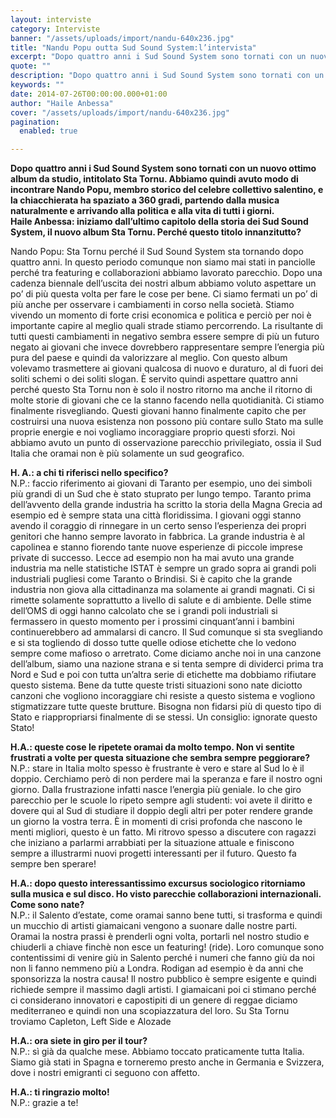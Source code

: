 ```yaml
---
layout: interviste
category: Interviste
banner: "/assets/uploads/import/nandu-640x236.jpg"
title: "Nandu Popu outta Sud Sound System:l’intervista"
excerpt: "Dopo quattro anni i Sud Sound System sono tornati con un nuovo ottimo album da studio, intitolato Sta Tornu. Abbiamo quindi avuto modo di incontrare Nando Popu, membro storico del celebre collettivo salentino, e la chiacchierata ha spaziato a 360 gradi, partendo dalla musica naturalmente e arrivando alla politica e alla vita di tutti i…"
quote: ""
description: "Dopo quattro anni i Sud Sound System sono tornati con un nuovo ottimo album da studio, intitolato Sta Tornu. Abbiamo quindi avuto modo di incontrare Nando Popu, membro storico del celebre collettivo salentino, e la chiacchierata ha spaziato a 360 gradi, partendo dalla musica naturalmente e arrivando alla politica e alla vita di tutti i…"
keywords: ""
date: 2014-07-26T00:00:00.000+01:00
author: "Haile Anbessa"
cover: "/assets/uploads/import/nandu-640x236.jpg"
pagination:
  enabled: true

---
```


**[](https://hotmc.com/wp-content/uploads/2014/07/nandu.jpg)** 
**Dopo quattro anni i Sud Sound System sono tornati con un nuovo ottimo album da studio, intitolato Sta Tornu. Abbiamo quindi avuto modo di incontrare Nando Popu, membro storico del celebre collettivo salentino, e la chiacchierata ha spaziato a 360 gradi, partendo dalla musica naturalmente e arrivando alla politica e alla vita di tutti i giorni.**   
**Haile Anbessa: iniziamo dall’ultimo capitolo della storia dei Sud Sound System, il nuovo album Sta Tornu. Perché questo titolo innanzitutto?**

Nando Popu: Sta Tornu perché il Sud Sound System sta tornando dopo quattro anni. In questo periodo comunque non siamo mai stati in panciolle perché tra featuring e collaborazioni abbiamo lavorato parecchio. Dopo una cadenza biennale dell’uscita dei nostri album abbiamo voluto aspettare un po’ di più questa volta per fare le cose per bene. Ci siamo fermati un po’ di più anche per osservare i cambiamenti in corso nella società. Stiamo vivendo un momento di forte crisi economica e politica e perciò per noi è importante capire al meglio quali strade stiamo percorrendo. La risultante di tutti questi cambiamenti in negativo sembra essere sempre di più un futuro negato ai giovani che invece dovrebbero rappresentare sempre l’energia più pura del paese e quindi da valorizzare al meglio. Con questo album volevamo trasmettere ai giovani qualcosa di nuovo e duraturo, al di fuori dei soliti schemi o dei soliti slogan. È servito quindi aspettare quattro anni perché questo Sta Tornu non è solo il nostro ritorno ma anche il ritorno di molte storie di giovani che ce la stanno facendo nella quotidianità. Ci stiamo finalmente risvegliando. Questi giovani hanno finalmente capito che per costruirsi una nuova esistenza non possono più contare sullo Stato ma sulle proprie energie e noi vogliamo incoraggiare proprio questi sforzi. Noi abbiamo avuto un punto di osservazione parecchio privilegiato, ossia il Sud Italia che oramai non è più solamente un sud geografico.

**H. A.: a chi ti riferisci nello specifico?**  
N.P.: faccio riferimento ai giovani di Taranto per esempio, uno dei simboli più grandi di un Sud che è stato stuprato per lungo tempo. Taranto prima dell’avvento della grande industria ha scritto la storia della Magna Grecia ad esempio ed è sempre stata una città floridissima. I giovani oggi stanno avendo il coraggio di rinnegare in un certo senso l’esperienza dei propri genitori che hanno sempre lavorato in fabbrica. La grande industria è al capolinea e stanno fiorendo tante nuove esperienze di piccole imprese private di successo. Lecce ad esempio non ha mai avuto una grande industria ma nelle statistiche ISTAT è sempre un grado sopra ai grandi poli industriali pugliesi come Taranto o Brindisi. Si è capito che la grande industria non giova alla cittadinanza ma solamente ai grandi magnati. Ci si rimette solamente soprattutto a livello di salute e di ambiente. Delle stime dell’OMS di oggi hanno calcolato che se i grandi poli industriali si fermassero in questo momento per i prossimi cinquant’anni i bambini continuerebbero ad ammalarsi di cancro. Il Sud comunque si sta svegliando e si sta togliendo di dosso tutte quelle odiose etichette che lo vedono sempre come mafioso o arretrato. Come diciamo anche noi in una canzone dell’album, siamo una nazione strana e si tenta sempre di dividerci prima tra Nord e Sud e poi con tutta un’altra serie di etichette ma dobbiamo rifiutare questo sistema. Bene da tutte queste tristi situazioni sono nate diciotto canzoni che vogliono incoraggiare chi resiste a questo sistema e vogliono stigmatizzare tutte queste brutture. Bisogna non fidarsi più di questo tipo di Stato e riappropriarsi finalmente di se stessi. Un consiglio: ignorate questo Stato!

**H.A.: queste cose le ripetete oramai da molto tempo. Non vi sentite frustrati a volte per questa situazione che sembra sempre peggiorare?**  
N.P.: stare in Italia molto spesso è frustrante è vero e stare al Sud lo è il doppio. Cerchiamo però di non perdere mai la speranza e fare il nostro ogni giorno. Dalla frustrazione infatti nasce l’energia più geniale. Io che giro parecchio per le scuole lo ripeto sempre agli studenti: voi avete il diritto e dovere qui al Sud di studiare il doppio degli altri per poter rendere grande un giorno la vostra terra. È in momenti di crisi profonda che nascono le menti migliori, questo è un fatto. Mi ritrovo spesso a discutere con ragazzi che iniziano a parlarmi arrabbiati per la situazione attuale e finiscono sempre a illustrarmi nuovi progetti interessanti per il futuro. Questo fa sempre ben sperare!

**H.A.: dopo questo interessantissimo excursus sociologico ritorniamo sulla musica e sul disco. Ho visto parecchie collaborazioni internazionali. Come sono nate?**  
N.P.: il Salento d’estate, come oramai sanno bene tutti, si trasforma e quindi un mucchio di artisti giamaicani vengono a suonare dalle nostre parti. Oramai la nostra prassi è prenderli ogni volta, portarli nel nostro studio e chiuderli a chiave finchè non esce un featuring! (ride). Loro comunque sono contentissimi di venire giù in Salento perché i numeri che fanno giù da noi non li fanno nemmeno più a Londra. Rodigan ad esempio è da anni che sponsorizza la nostra causa! Il nostro pubblico è sempre esigente e quindi richiede sempre il massimo dagli artisti. I giamaicani poi ci stimano perché ci considerano innovatori e capostipiti di un genere di reggae diciamo mediterraneo e quindi non una scopiazzatura del loro. Su Sta Tornu troviamo Capleton, Left Side e Alozade

**H.A.: ora siete in giro per il tour?**  
N.P.: sì già da qualche mese. Abbiamo toccato praticamente tutta Italia. Siamo già stati in Spagna e torneremo presto anche in Germania e Svizzera, dove i nostri emigranti ci seguono con affetto.

**H.A.: ti ringrazio molto!**  
N.P.: grazie a te!
